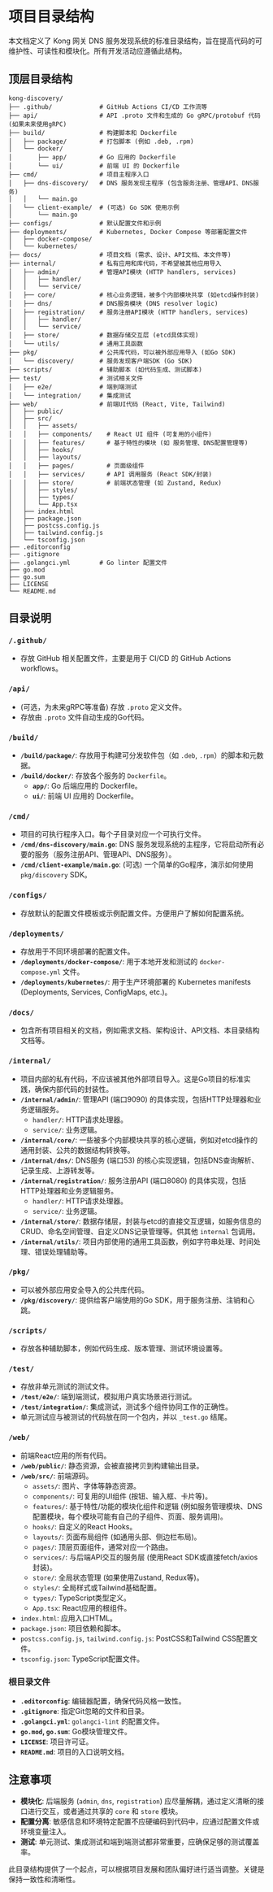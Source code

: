 # 项目目录结构

本文档定义了 Kong 网关 DNS 服务发现系统的标准目录结构，旨在提高代码的可维护性、可读性和模块化。所有开发活动应遵循此结构。

## 顶层目录结构

```
kong-discovery/
├── .github/             # GitHub Actions CI/CD 工作流等
├── api/                 # API .proto 文件和生成的 Go gRPC/protobuf 代码 (如果未来使用gRPC)
├── build/               # 构建脚本和 Dockerfile
│   ├── package/         # 打包脚本 (例如 .deb, .rpm)
│   └── docker/
│       ├── app/         # Go 应用的 Dockerfile
│       └── ui/          # 前端 UI 的 Dockerfile
├── cmd/                 # 项目主程序入口
│   ├── dns-discovery/   # DNS 服务发现主程序 (包含服务注册、管理API、DNS服务)
│   │   └── main.go
│   └── client-example/  # (可选) Go SDK 使用示例
│       └── main.go
├── configs/             # 默认配置文件和示例
├── deployments/         # Kubernetes, Docker Compose 等部署配置文件
│   ├── docker-compose/
│   └── kubernetes/
├── docs/                # 项目文档 (需求、设计、API文档、本文件等)
├── internal/            # 私有应用和库代码，不希望被其他应用导入
│   ├── admin/           # 管理API模块 (HTTP handlers, services)
│   │   ├── handler/
│   │   └── service/
│   ├── core/            # 核心业务逻辑，被多个内部模块共享 (如etcd操作封装)
│   ├── dns/             # DNS服务模块 (DNS resolver logic)
│   ├── registration/    # 服务注册API模块 (HTTP handlers, services)
│   │   ├── handler/
│   │   └── service/
│   ├── store/           # 数据存储交互层 (etcd具体实现)
│   └── utils/           # 通用工具函数
├── pkg/                 # 公共库代码，可以被外部应用导入 (如Go SDK)
│   └── discovery/       # 服务发现客户端SDK (Go SDK)
├── scripts/             # 辅助脚本 (如代码生成、测试脚本)
├── test/                # 测试相关文件
│   ├── e2e/             # 端到端测试
│   └── integration/     # 集成测试
├── web/                 # 前端UI代码 (React, Vite, Tailwind)
│   ├── public/
│   ├── src/
│   │   ├── assets/
│   │   ├── components/    # React UI 组件 (可复用的小组件)
│   │   ├── features/      # 基于特性的模块 (如 服务管理、DNS配置管理等)
│   │   ├── hooks/
│   │   ├── layouts/
│   │   ├── pages/         # 页面级组件
│   │   ├── services/      # API 调用服务 (React SDK/封装)
│   │   ├── store/         # 前端状态管理 (如 Zustand, Redux)
│   │   ├── styles/
│   │   ├── types/
│   │   └── App.tsx
│   ├── index.html
│   ├── package.json
│   ├── postcss.config.js
│   ├── tailwind.config.js
│   └── tsconfig.json
├── .editorconfig
├── .gitignore
├── .golangci.yml        # Go linter 配置文件
├── go.mod
├── go.sum
├── LICENSE
└── README.md
```

## 目录说明

### `/.github/`
- 存放 GitHub 相关配置文件，主要是用于 CI/CD 的 GitHub Actions workflows。

### `/api/`
- (可选，为未来gRPC等准备) 存放 `.proto` 定义文件。
- 存放由 `.proto` 文件自动生成的Go代码。

### `/build/`
- **`/build/package/`**: 存放用于构建可分发软件包（如 `.deb`, `.rpm`）的脚本和元数据。
- **`/build/docker/`**: 存放各个服务的 `Dockerfile`。
    - **`app/`**: Go 后端应用的 Dockerfile。
    - **`ui/`**: 前端 UI 应用的 Dockerfile。

### `/cmd/`
- 项目的可执行程序入口。每个子目录对应一个可执行文件。
- **`/cmd/dns-discovery/main.go`**: DNS 服务发现系统的主程序，它将启动所有必要的服务（服务注册API、管理API、DNS服务）。
- **`/cmd/client-example/main.go`**: (可选) 一个简单的Go程序，演示如何使用 `pkg/discovery` SDK。

### `/configs/`
- 存放默认的配置文件模板或示例配置文件。方便用户了解如何配置系统。

### `/deployments/`
- 存放用于不同环境部署的配置文件。
- **`/deployments/docker-compose/`**: 用于本地开发和测试的 `docker-compose.yml` 文件。
- **`/deployments/kubernetes/`**: 用于生产环境部署的 Kubernetes manifests (Deployments, Services, ConfigMaps, etc.)。

### `/docs/`
- 包含所有项目相关的文档，例如需求文档、架构设计、API文档、本目录结构文档等。

### `/internal/`
- 项目内部的私有代码，不应该被其他外部项目导入。这是Go项目的标准实践，确保内部代码的封装性。
- **`/internal/admin/`**: 管理API (端口9090) 的具体实现，包括HTTP处理器和业务逻辑服务。
    - `handler/`: HTTP请求处理器。
    - `service/`: 业务逻辑。
- **`/internal/core/`**: 一些被多个内部模块共享的核心逻辑，例如对etcd操作的通用封装、公共的数据结构转换等。
- **`/internal/dns/`**: DNS服务 (端口53) 的核心实现逻辑，包括DNS查询解析、记录生成、上游转发等。
- **`/internal/registration/`**: 服务注册API (端口8080) 的具体实现，包括HTTP处理器和业务逻辑服务。
    - `handler/`: HTTP请求处理器。
    - `service/`: 业务逻辑。
- **`/internal/store/`**: 数据存储层，封装与etcd的直接交互逻辑，如服务信息的CRUD、命名空间管理、自定义DNS记录管理等。供其他 `internal` 包调用。
- **`/internal/utils/`**: 项目内部使用的通用工具函数，例如字符串处理、时间处理、错误处理辅助等。

### `/pkg/`
- 可以被外部应用安全导入的公共库代码。
- **`/pkg/discovery/`**: 提供给客户端使用的Go SDK，用于服务注册、注销和心跳。

### `/scripts/`
- 存放各种辅助脚本，例如代码生成、版本管理、测试环境设置等。

### `/test/`
- 存放非单元测试的测试文件。
- **`/test/e2e/`**: 端到端测试，模拟用户真实场景进行测试。
- **`/test/integration/`**: 集成测试，测试多个组件协同工作的正确性。
- 单元测试应与被测试的代码放在同一个包内，并以 `_test.go` 结尾。

### `/web/`
- 前端React应用的所有代码。
- **`/web/public/`**: 静态资源，会被直接拷贝到构建输出目录。
- **`/web/src/`**: 前端源码。
    - `assets/`: 图片、字体等静态资源。
    - `components/`: 可复用的UI组件 (按钮、输入框、卡片等)。
    - `features/`: 基于特性/功能的模块化组件和逻辑 (例如服务管理模块、DNS配置模块，每个模块可能有自己的子组件、页面、服务调用)。
    - `hooks/`: 自定义的React Hooks。
    - `layouts/`: 页面布局组件 (如通用头部、侧边栏布局)。
    - `pages/`: 顶层页面组件，通常对应一个路由。
    - `services/`: 与后端API交互的服务层 (使用React SDK或直接fetch/axios封装)。
    - `store/`: 全局状态管理 (如果使用Zustand, Redux等)。
    - `styles/`: 全局样式或Tailwind基础配置。
    - `types/`: TypeScript类型定义。
    - `App.tsx`: React应用的根组件。
- `index.html`: 应用入口HTML。
- `package.json`: 项目依赖和脚本。
- `postcss.config.js`, `tailwind.config.js`: PostCSS和Tailwind CSS配置文件。
- `tsconfig.json`: TypeScript配置文件。

### 根目录文件
- **`.editorconfig`**: 编辑器配置，确保代码风格一致性。
- **`.gitignore`**: 指定Git忽略的文件和目录。
- **`.golangci.yml`**: `golangci-lint` 的配置文件。
- **`go.mod`, `go.sum`**: Go模块管理文件。
- **`LICENSE`**: 项目许可证。
- **`README.md`**: 项目的入口说明文档。

## 注意事项
- **模块化**: 后端服务 (`admin`, `dns`, `registration`) 应尽量解耦，通过定义清晰的接口进行交互，或者通过共享的 `core` 和 `store` 模块。
- **配置分离**: 敏感信息和环境特定配置不应硬编码到代码中，应通过配置文件或环境变量注入。
- **测试**: 单元测试、集成测试和端到端测试都非常重要，应确保足够的测试覆盖率。

此目录结构提供了一个起点，可以根据项目发展和团队偏好进行适当调整。关键是保持一致性和清晰性。 